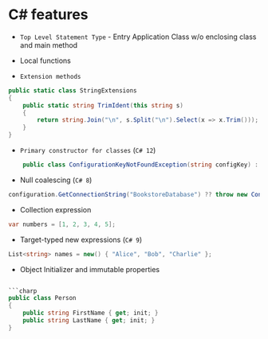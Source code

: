 # C# features

- `Top Level Statement Type` - Entry Application Class w/o enclosing class and main method

- Local functions

- `Extension methods`

```csharp
public static class StringExtensions
{
    public static string TrimIdent(this string s)
    {
        return string.Join("\n", s.Split("\n").Select(x => x.Trim()));
    }
}
```

- `Primary constructor for classes` (`C# 12`)

```csharp
    public class ConfigurationKeyNotFoundException(string configKey) : Exception(configKey);
```

- Null coalescing (`C# 8`)

```csharp
configuration.GetConnectionString("BookstoreDatabase") ?? throw new ConfigurationKeyNotFoundException("BookstoreDatabase");
```

- Collection expression

```csharp
var numbers = [1, 2, 3, 4, 5];
```

- Target-typed new expressions (`C# 9`)

```csharp
List<string> names = new() { "Alice", "Bob", "Charlie" };
```

- Object Initializer and immutable properties

```csharp

```charp
public class Person
{
    public string FirstName { get; init; }
    public string LastName { get; init; }
}
```

